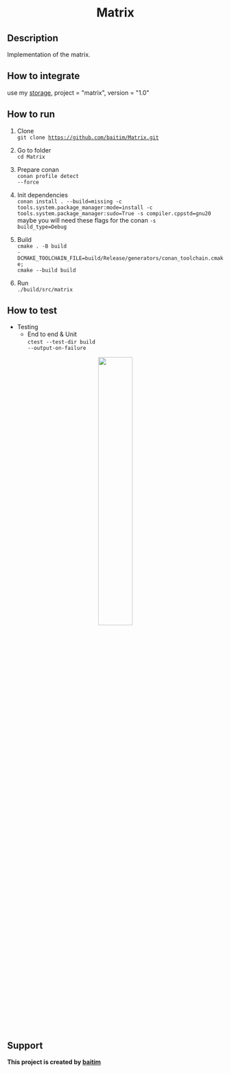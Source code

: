 <h1 align="center">Matrix</h1>

## Description

 Implementation of the matrix.

## How to integrate
 
 use my [storage](https://github.com/baitim/ConanPackages), project = "matrix", version = "1.0"

## How to run

1. Clone <br>
    <code>git clone https://github.com/baitim/Matrix.git</code>

2. Go to folder <br>
    <code>cd Matrix</code>

3. Prepare conan <br>
    <code>conan profile detect --force</code>

4. Init dependencies <br>
    <code>conan install . --build=missing -c tools.system.package_manager:mode=install -c tools.system.package_manager:sudo=True -s compiler.cppstd=gnu20</code> <br>
    maybe you will need these flags for the conan <code>-s build_type=Debug</code>

5. Build <br>
    <code>cmake . -B build -DCMAKE_TOOLCHAIN_FILE=build/Release/generators/conan_toolchain.cmake; cmake --build build</code>

6. Run <br>
    <code>./build/src/matrix</code>

## How to test

* Testing
    - End to end & Unit<br>
        <code>ctest --test-dir build --output-on-failure</code>

<p align="center"><img src="https://github.com/baitim/Matrix/blob/main/images/cat.gif" width="40%"></p>

## Support
**This project is created by [baitim](https://t.me/bai_tim)**